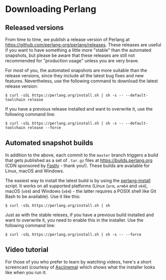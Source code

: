 # Downloading Perlang

## Released versions

From time to time, we publish a release version of Perlang at https://github.com/perlang-org/perlang/releases. These releases are useful if you want to have something a little more "stable" than the automated snapshots, but please be aware that these releases are still not recommended for "production usage" unless you are very brave.

For most of you, the automated snapshots are more suitable than the release versions, since they include all the latest bug fixes and new features. Nevertheless, use the following command to download the latest release version:

<pre><code class="lang-shell hljs"><span class="hljs-meta">$ </span><span class="bash">curl -sSL https://perlang.org/install.sh | sh -s -- --default-toolchain release</span>
</code></pre>

If you have a previous release installed and want to overwrite it, use the following command line:

<pre><code class="lang-shell hljs"><span class="hljs-meta">$ </span><span class="bash">curl -sSL https://perlang.org/install.sh | sh -s -- --default-toolchain release --force</span>
</code></pre>

## Automated snapshot builds

In addition to the above, each commit to the `master` branch triggers a build that gets published as a set of `.tar.gz` files at https://builds.perlang.org (CDN sponsored by [Fastly](https://www.fastly.com/) - thank you!). These builds are available for Linux, macOS and Windows.

The easiest way to install the latest build is by using the [perlang-install](https://github.com/perlang-org/perlang/tree/master/scripts/perlang-install) script. It works on all supported platforms (Linux (`arm`, `arm64` and `x64`), macOS (`x64`) and Windows (`x64`) - the latter requires a POSIX shell like Git Bash to be available). Use it like this:

<pre><code class="lang-shell hljs"><span class="hljs-meta">$ </span><span class="bash">curl -sSL https://perlang.org/install.sh | sh</span>
</code></pre>

Just as with the stable releses, if you have a previous build installed and want to overwrite it, you need to enable this in the installer. Use the following command line:

<pre><code class="lang-shell hljs"><span class="hljs-meta">$ </span><span class="bash">curl -sSL https://perlang.org/install.sh | sh -s -- --force</span>
</code></pre>

## Video tutorial

For those of you who prefer to learn by watching videos, here's a short screencast (courtesy of [Asciinema](https://asciinema.org/)) which shows what the installer looks like when you run it:

<asciinema-player cols="177" rows="28" speed="2" src="/casts/perlang-install.cast"></asciinema-player>
